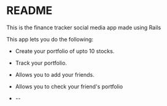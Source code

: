 # README

This is the finance tracker social media app made using Rails

This app lets you do the following:

* Create your portfolio of upto 10 stocks.

* Track your portfolio.

* Allows you to add your friends.

* Allows you to check your friend's portfolio

* --